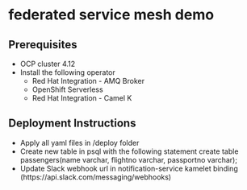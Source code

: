 # federated service mesh demo

## Prerequisites
<ul>
  <li> OCP cluster 4.12
  <li> Install the following operator
  <ul>
     <li> Red Hat Integration - AMQ Broker
     <li> OpenShift Serverless
     <li> Red Hat Integration - Camel K 
  </ul>
</ul>

## Deployment Instructions
<ul>
  <li> Apply all yaml files in /deploy folder
  <li> Create new table in psql with the following statement
         create table passengers(name varchar, flightno varchar, passportno varchar);
  <li> Update Slack webhook url in notification-service kamelet binding (https://api.slack.com/messaging/webhooks)
</ul>



